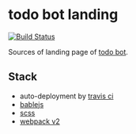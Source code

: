 # todo bot landing
[![Build Status](https://travis-ci.org/botstory/todo-bot-landing.svg?branch=develop)](https://travis-ci.org/botstory/todo-bot-landing)

Sources of landing page of
[todo bot](https://github.com/botstory/todo-bot).

## Stack

- auto-deployment by
[travis ci](https://gist.github.com/domenic/ec8b0fc8ab45f39403dd)
- [bablejs](https://babeljs.io/)
- [scss](http://sass-lang.com/)
- [webpack v2](https://webpack.github.io/)
